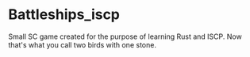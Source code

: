 # Battleships_iscp
Small SC game created for the purpose of learning Rust and ISCP. Now that's what you call two birds with one stone.
